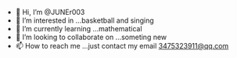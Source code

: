 - 👋 Hi, I’m @JUNEr003
- 👀 I’m interested in ...basketball and singing
- 🌱 I’m currently learning ...mathematical
- 💞️ I’m looking to collaborate on ...someting new
- 📫 How to reach me ...just contact my email 3475323911@qq.com

<!---
JUNEr003/JUNEr003 is a ✨ special ✨ repository because its `README.md` (this file) appears on your GitHub profile.
You can click the Preview link to take a look at your changes.
--->

